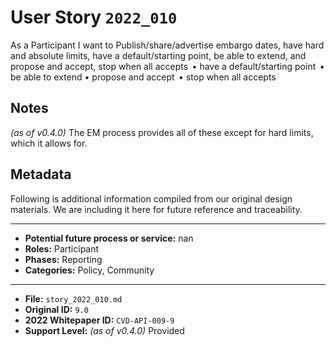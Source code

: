 
# User Story `2022_010` #

As a Participant I want to Publish/share/advertise embargo dates, have hard and absolute limits, have a default/starting point, be able to extend, and propose and accept, stop when all accepts  • have a default/starting point  • be able to extend • propose and accept  • stop when all accepts

## Notes ##

*(as of v0.4.0)*
The EM process provides all of these except for hard limits, which it allows for. 


## Metadata ##

Following is additional information compiled from our original design materials.
We are including it here for future reference and traceability.

---

- **Potential future process or service:** nan
- **Roles:** Participant
- **Phases:** Reporting
- **Categories:** Policy, Community

---

- **File:** `story_2022_010.md`
- **Original ID:** `9.0`
- **2022 Whitepaper ID:** `CVD-API-009-9`
- **Support Level:** *(as of v0.4.0)* Provided
